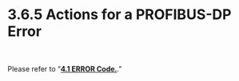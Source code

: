 ﻿# 3.6.5 Actions for a PROFIBUS-DP Error

<br>

Please refer to “[**4.1 ERROR Code.**](../../4-monitoring-industrial-communication/4-1-error-code.md).”
